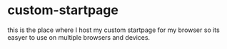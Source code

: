# custom-startpage
this is the place where I host my custom startpage for my browser so its easyer to use on multiple browsers and devices.

